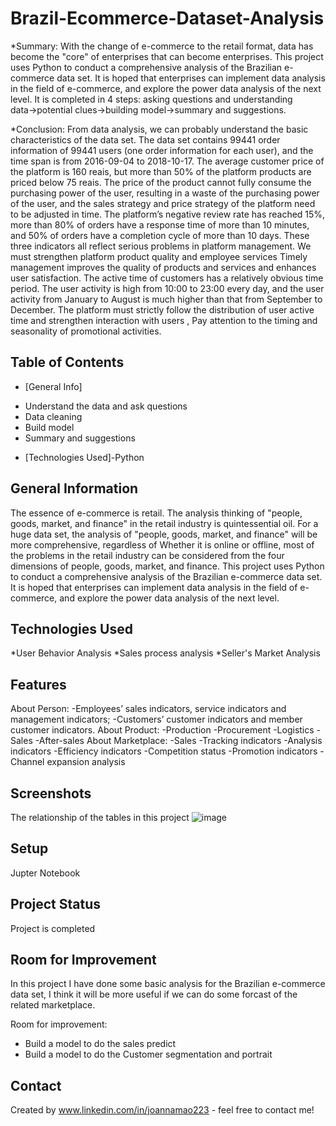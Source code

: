 # Brazil-Ecommerce-Dataset-Analysis
*Summary:
  With the change of e-commerce to the retail format, data has become the "core" of enterprises that can become enterprises. This project uses Python to conduct a comprehensive analysis of the Brazilian e-commerce data set. It is hoped that enterprises can implement data analysis in the field of e-commerce, and explore the power data analysis of the next level. It is completed in 4 steps: asking questions and understanding data→potential clues→building model→summary and suggestions.
  
*Conclusion:
  From data analysis, we can probably understand the basic characteristics of the data set. The data set contains 99441 order information of 99441 users (one order information for each user), and the time span is from 2016-09-04 to 2018-10-17.
  The average customer price of the platform is 160 reais, but more than 50% of the platform products are priced below 75 reais. The price of the product cannot fully consume the purchasing power of the user, resulting in a waste of the purchasing power of the user, and the sales strategy and price strategy of the platform need to be adjusted in time.
  The platform’s negative review rate has reached 15%, more than 80% of orders have a response time of more than 10 minutes, and 50% of orders have a completion cycle of more than 10 days. These three indicators all reflect serious problems in platform management. We must strengthen platform product quality and employee services Timely management improves the quality of products and services and enhances user satisfaction.
  The active time of customers has a relatively obvious time period. The user activity is high from 10:00 to 23:00 every day, and the user activity from January to August is much higher than that from September to December. The platform must strictly follow the distribution of user active time and strengthen interaction with users , Pay attention to the timing and seasonality of promotional activities.

## Table of Contents
* [General Info]
- Understand the data and ask questions
- Data cleaning
- Build model
- Summary and suggestions
* [Technologies Used]-Python


## General Information
The essence of e-commerce is retail. The analysis thinking of "people, goods, market, and finance" in the retail industry is quintessential oil. For a huge data set, the analysis of "people, goods, market, and finance" will be more comprehensive, regardless of Whether it is online or offline, most of the problems in the retail industry can be considered from the four dimensions of people, goods, market, and finance.
This project uses Python to conduct a comprehensive analysis of the Brazilian e-commerce data set. It is hoped that enterprises can implement data analysis in the field of e-commerce, and explore the power data analysis of the next level.




## Technologies Used
*User Behavior Analysis
*Sales process analysis
*Seller's Market Analysis


## Features
About Person:
-Employees’ sales indicators, service indicators and management indicators; 
-Customers’ customer indicators and member customer indicators.
About Product:
-Production
-Procurement
-Logistics
-Sales
-After-sales
About Marketplace:
-Sales
-Tracking indicators
-Analysis indicators
-Efficiency indicators
-Competition status
-Promotion indicators
-Channel expansion analysis

## Screenshots
The relationship of the tables in this project
![image](https://user-images.githubusercontent.com/86778018/137414001-608fa4a3-ba11-4fca-98db-2af7e619b19f.png)

## Setup
Jupter Notebook


## Project Status
Project is completed


## Room for Improvement
In this project I have done some basic analysis for the Brazilian e-commerce data set, I think it will be more useful if we can do some forcast of the related marketplace.

Room for improvement:
- Build a model to do the sales predict
- Build a model to do the Customer segmentation and portrait


## Contact
Created by www.linkedin.com/in/joannamao223 - feel free to contact me!
